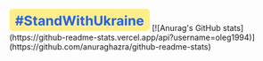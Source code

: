 <p dir="auto">
<img src="https://raw.githubusercontent.com/vshymanskyy/StandWithUkraine/main/badges/StandWithUkraine.svg" />
[![Anurag's GitHub stats](https://github-readme-stats.vercel.app/api?username=oleg1994)](https://github.com/anuraghazra/github-readme-stats)
<p>
